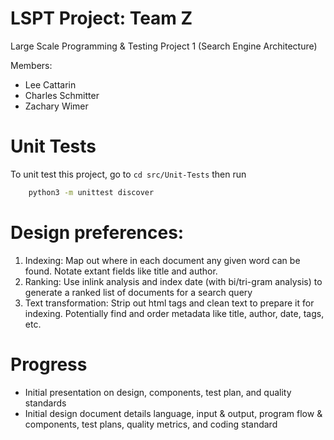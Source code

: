 # LSPT Project: Team Z
Large Scale Programming &amp; Testing Project 1 (Search Engine Architecture)

Members:
* Lee Cattarin
* Charles Schmitter
* Zachary Wimer

# Unit Tests
To unit test this project, go to `cd src/Unit-Tests` then run 
```bash
	python3 -m unittest discover
```

# Design preferences:
1. Indexing: Map out where in each document any given word can be found. Notate extant fields like title and author.
2. Ranking: Use inlink analysis and index date (with bi/tri-gram analysis) to generate a ranked list of documents for a search query
3. Text transformation: Strip out html tags and clean text to prepare it for indexing. Potentially find and order metadata like title, author, date, tags, etc.

# Progress
* Initial presentation on design, components, test plan, and quality standards
* Initial design document details language, input & output, program flow & components, test plans, quality metrics, and coding standard

